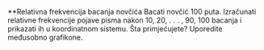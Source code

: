 **Relativna frekvencija bacanja novčića
Bacati novčić 100 puta. Izračunati relativne frekvencije pojave pisma nakon 10, 20, . . . , 90, 100 bacanja i prikazati ih u koordinatnom sistemu. Šta primjećujete? Uporedite međusobno grafikone.
